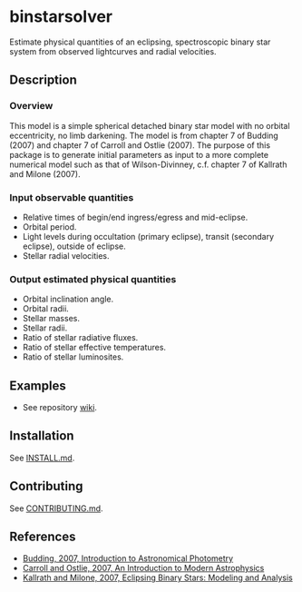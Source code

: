 # binstarsolver

Estimate physical quantities of an eclipsing, spectroscopic binary star system from observed lightcurves and radial velocities.

## Description

### Overview

This model is a simple spherical detached binary star model with no orbital eccentricity, no limb darkening. The model is from chapter 7 of Budding (2007) and chapter 7 of Carroll and Ostlie (2007). The purpose of this package is to generate initial parameters as input to a more complete numerical model such as that of Wilson-Divinney, c.f. chapter 7 of Kallrath and Milone (2007).

### Input observable quantities

* Relative times of begin/end ingress/egress and mid-eclipse.
* Orbital period.
* Light levels during occultation (primary eclipse), transit (secondary eclipse), outside of eclipse.
* Stellar radial velocities.

### Output estimated physical quantities

* Orbital inclination angle.
* Orbital radii.
* Stellar masses.
* Stellar radii.
* Ratio of stellar radiative fluxes.
* Ratio of stellar effective temperatures.
* Ratio of stellar luminosites.

## Examples

* See repository [wiki](https://github.com/ccd-utexas/binstarsolver/wiki).

## Installation

See [INSTALL.md](INSTALL.md).

## Contributing

See [CONTRIBUTING.md](CONTRIBUTING.md).

## References

* [Budding, 2007, Introduction to Astronomical Photometry](https://books.google.com/books?id=g_K3-bQ8lTUC)
* [Carroll and Ostlie, 2007, An Introduction to Modern Astrophysics](https://books.google.com/books?id=M8wPAQAAMAAJ)
* [Kallrath and Milone, 2007, Eclipsing Binary Stars: Modeling and Analysis](https://books.google.com/books?id=CrXBnZFdjXgC)
